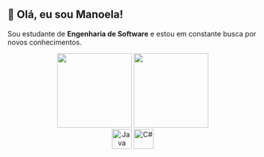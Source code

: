 ## 👋 Olá, eu sou Manoela!

Sou estudante de **Engenharia de Software** e estou em constante busca por novos conhecimentos.
<div align="center">
  <img height="150em" src="https://github-readme-stats.vercel.app/api?username=ManoelaPS&show_icons=false&theme=dracula&include_all_commits=true&count_private=true"/>

  <img height="150em" src="https://github-readme-stats.vercel.app/api/top-langs/?username=ManoelaPS&layout=compact&langs_count=16&theme=dracula"/>
</div>

<div align="center">
  <img src="https://cdn.jsdelivr.net/gh/devicons/devicon/icons/java/java-original.svg" alt="Java" width="40" height="40"/>
  
  <img src="https://cdn.jsdelivr.net/gh/devicons/devicon/icons/csharp/csharp-original.svg" alt="C#" width="40" height="40"/>
  
